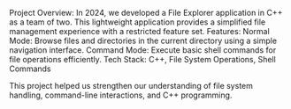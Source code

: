 Project Overview:
In 2024, we developed a File Explorer application in C++ as a team of two. This lightweight application provides a simplified file management experience with a restricted feature set.
Features:
Normal Mode: Browse files and directories in the current directory using a simple navigation interface.
Command Mode: Execute basic shell commands for file operations efficiently.
Tech Stack: C++, File System Operations, Shell Commands

This project helped us strengthen our understanding of file system handling, command-line interactions, and C++ programming.
